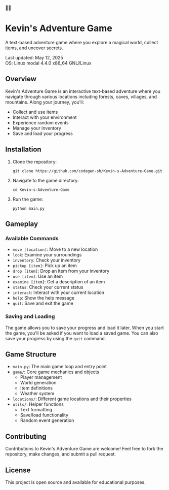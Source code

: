 🌈🌈
# Kevin's Adventure Game

A text-based adventure game where you explore a magical world, collect items, and uncover secrets.

Last updated: May 12, 2025  
OS: Linux modal 4.4.0 x86_64 GNU/Linux

## Overview

Kevin's Adventure Game is an interactive text-based adventure where you navigate through various locations including forests, caves, villages, and mountains. Along your journey, you'll:

- Collect and use items
- Interact with your environment
- Experience random events
- Manage your inventory
- Save and load your progress

## Installation

1. Clone the repository:
   ```
   git clone https://github.com/codegen-sh/Kevin-s-Adventure-Game.git
   ```

2. Navigate to the game directory:
   ```
   cd Kevin-s-Adventure-Game
   ```

3. Run the game:
   ```
   python main.py
   ```

## Gameplay

### Available Commands

- `move [location]`: Move to a new location
- `look`: Examine your surroundings
- `inventory`: Check your inventory
- `pickup [item]`: Pick up an item
- `drop [item]`: Drop an item from your inventory
- `use [item]`: Use an item
- `examine [item]`: Get a description of an item
- `status`: Check your current status
- `interact`: Interact with your current location
- `help`: Show the help message
- `quit`: Save and exit the game

### Saving and Loading

The game allows you to save your progress and load it later. When you start the game, you'll be asked if you want to load a saved game. You can also save your progress by using the `quit` command.

## Game Structure

- `main.py`: The main game loop and entry point
- `game/`: Core game mechanics and objects
  - Player management
  - World generation
  - Item definitions
  - Weather system
- `locations/`: Different game locations and their properties
- `utils/`: Helper functions
  - Text formatting
  - Save/load functionality
  - Random event generation

## Contributing

Contributions to Kevin's Adventure Game are welcome! Feel free to fork the repository, make changes, and submit a pull request.

## License

This project is open source and available for educational purposes.

